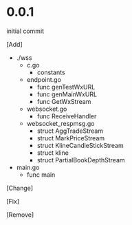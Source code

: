 # 0.0.1
<p>
initial commit
</p>

[Add]
- ./wss
  - c.go
    - constants
  - endpoint.go
    - func genTestWxURL
    - func genMainWxURL
    - func GetWxStream
  - websocket.go
    - func ReceiveHandler
  - websocket_respmsg.go
    - struct AggTradeStream
    - struct MarkPriceStream
    - struct KlineCandleStickStream
    - struct kline
    - struct PartialBookDepthStream
- main.go
  - func main

[Change]

[Fix]

[Remove]